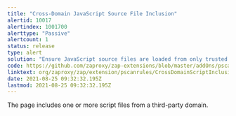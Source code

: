 ```yaml
---
title: "Cross-Domain JavaScript Source File Inclusion"
alertid: 10017
alertindex: 1001700
alerttype: "Passive"
alertcount: 1
status: release
type: alert
solution: "Ensure JavaScript source files are loaded from only trusted sources, and the sources can't be controlled by end users of the application."
code: https://github.com/zaproxy/zap-extensions/blob/master/addOns/pscanrules/src/main/java/org/zaproxy/zap/extension/pscanrules/CrossDomainScriptInclusionScanRule.java
linktext: org/zaproxy/zap/extension/pscanrules/CrossDomainScriptInclusionScanRule.java
date: 2021-08-25 09:32:32.195Z
lastmod: 2021-08-25 09:32:32.195Z
---
```

The page includes one or more script files from a third-party domain.
